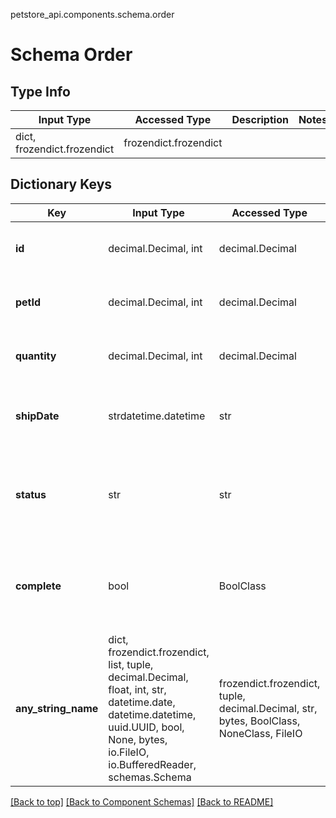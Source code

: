 petstore_api.components.schema.order
# Schema Order

## Type Info
Input Type | Accessed Type | Description | Notes
------------ | ------------- | ------------- | -------------
dict, frozendict.frozendict | frozendict.frozendict |  |

## Dictionary Keys
Key | Input Type | Accessed Type | Description | Notes
------------ | ------------- | ------------- | ------------- | -------------
**id** | decimal.Decimal, int | decimal.Decimal |  | [optional] value must be a 64 bit integer
**petId** | decimal.Decimal, int | decimal.Decimal |  | [optional] value must be a 64 bit integer
**quantity** | decimal.Decimal, int | decimal.Decimal |  | [optional] value must be a 32 bit integer
**shipDate** | strdatetime.datetime | str |  | [optional] value must conform to RFC-3339 date-time
**status** | str | str | Order Status | [optional] must be one of ["placed", "approved", "delivered", ]
**complete** | bool | BoolClass |  | [optional] if omitted the server will use the default value of false
**any_string_name** | dict, frozendict.frozendict, list, tuple, decimal.Decimal, float, int, str, datetime.date, datetime.datetime, uuid.UUID, bool, None, bytes, io.FileIO, io.BufferedReader, schemas.Schema | frozendict.frozendict, tuple, decimal.Decimal, str, bytes, BoolClass, NoneClass, FileIO | any string name can be used but the value must be the correct type | [optional]

[[Back to top]](#top) [[Back to Component Schemas]](../../../README.md#Component-Schemas) [[Back to README]](../../../README.md)
